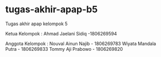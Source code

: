 # tugas-akhir-apap-b5
Tugas akhir apap kelompok 5

Ketua Kelompok : 
Ahmad Jaelani Sidiq -1806269594

Anggota Kelompok : 
Nouval Ainun Najib - 1806269783
Wiyata Mandala Putra - 1806269833
Tommy Aji Prabowo - 1806269820



